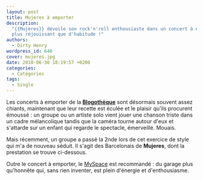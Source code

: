 ```yaml
---
layout: post
title: Mujeres à emporter
description:
  "{{Mujeres}} dévoile son rock'n'roll enthousiaste dans un concert à emporter
  plus réjouissant que d'habitude !"
authors:
  - Dirty Henry
wordpress_id: 640
cover: mujeres.jpg
date: 2010-06-30 18:19:57 +0200
categories:
  - Catégories
tags:
  - Single
---
```


Les concerts à emporter de la [**Blogothèque**](http://www.blogotheque.net/)
sont désormais souvent assez chiants, maintenant que leur recette est éculée et
le plaisir qu'ils procurent émoussé : un groupe ou un artiste solo vient jouer
une chanson triste dans un cadre mélancolique tandis que la caméra tourne autour
d'eux et s'attarde sur un enfant qui regarde le spectacle, émerveillé. Mouais.

Mais récemment, un groupe a passé la 2nde lors de cet exercice de style qui m'a
de nouveau séduit. Il s'agit des Barcelonais de **Mujeres**, dont la prestation
se trouve ci-dessous.

Outre le concert à emporter, le
[MySpace](http://www.myspace.com/mujeresdebarcelona) est recommandé : du garage
plus qu'honnête qui, sans rien inventer, est plein d'énergie et d'enthousiasme.

<object width="500" height="281"><param name="allowfullscreen" value="true" /><param name="allowscriptaccess" value="always" /><param name="movie" value="http://vimeo.com/moogaloop.swf?clip_id=12526086&server=vimeo.com&show_title=1&show_byline=0&show_portrait=0&color=00adef&fullscreen=1" /><embed src="http://vimeo.com/moogaloop.swf?clip_id=12526086&server=vimeo.com&show_title=1&show_byline=0&show_portrait=0&color=00adef&fullscreen=1" type="application/x-shockwave-flash" allowfullscreen="true" allowscriptaccess="always" width="500" height="281"></embed></object>
